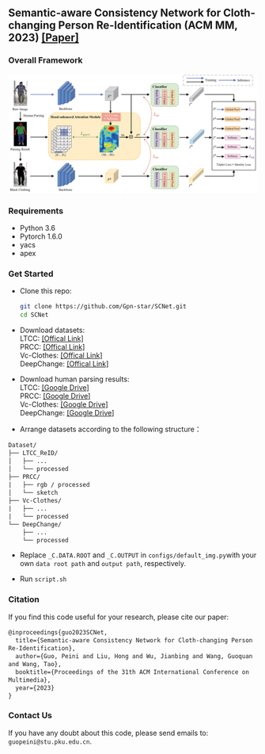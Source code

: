 ## Semantic-aware Consistency Network for Cloth-changing Person Re-Identification (ACM MM, 2023) [[Paper]](https://arxiv.org/pdf/2308.14113.pdf)
### Overall Framework
![Overall architecture of the proposed tri-stream semantic-aware consistency network (SCNet).](./model.png)
### Requirements
- Python 3.6
- Pytorch 1.6.0
- yacs
- apex

### Get Started
- Clone this repo:
  ```bash
  git clone https://github.com/Gpn-star/SCNet.git
  cd SCNet
  ```
- Download datasets: \
  LTCC: [[Offical Link]](https://naiq.github.io/LTCC_Perosn_ReID.html) \
  PRCC: [[Offical Link]](https://www.isee-ai.cn/~yangqize/clothing.html) \
  Vc-Clothes: [[Offical Link]](https://wanfb.github.io/dataset.html) \
  DeepChange: [[Offical Link]](https://github.com/PengBoXiangShang/deepchange)

- Download human parsing results: \
  LTCC: [[Google Drive]](https://drive.google.com/file/d/1in9e7pvKDxLP2G2W1eKrX-sksgIrlP5j/view?usp=sharing) \
  PRCC: [[Google Drive]](https://drive.google.com/file/d/1uAdP26CYBYM72E6x3CxM_yJb1As3z184/view?usp=sharing) \
  Vc-Clothes: [[Google Drive]](https://drive.google.com/file/d/1pEQ059XGSiBYqe6iWqOrPNalV1s0aNzS/view?usp=sharing) \
  DeepChange: [[Google Drive]](https://drive.google.com/file/d/1tD3_sIAqNxQPMCBtfdrLOAfdignDk6O0/view?usp=sharing)
  
- Arrange datasets according to the following structure：
```
Dataset/
├── LTCC_ReID/
│   ├── ...
│   └── processed
├── PRCC/
|   ├── rgb / processed
│   └── sketch
├── Vc-Clothes/
|   ├── ...
|   └── processed
└── DeepChange/
    ├── ...
    └── processed
```

- Replace `_C.DATA.ROOT` and `_C.OUTPUT` in `configs/default_img.py`with your own `data root path` and `output path`, respectively.


- Run `script.sh`

### Citation
If you find this code useful for your research, please cite our paper:

```
@inproceedings{guo2023SCNet,
  title={Semantic-aware Consistency Network for Cloth-changing Person Re-Identification},
  author={Guo, Peini and Liu, Hong and Wu, Jianbing and Wang, Guoquan and Wang, Tao},
  booktitle={Proceedings of the 31th ACM International Conference on Multimedia},
  year={2023}
}
```
### Contact Us
If you have any doubt about this code, please send emails to: `guopeini@stu.pku.edu.cn`.

